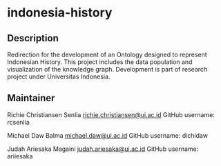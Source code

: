 # indonesia-history
## Description
Redirection for the development of an Ontology designed to represent Indonesian History. This project includes the data population and visualization of the knowledge graph. Development is part of research project under Universitas Indonesia.

## Maintainer
Richie Christiansen Senlia
richie.christiansen@ui.ac.id
GitHub username: rcsenlia

Michael Daw Balma
michael.daw@ui.ac.id
GitHub username: dichidaw

Judah Ariesaka Magaini
judah.ariesaka@ui.ac.id
GitHub username: ariiesaka
